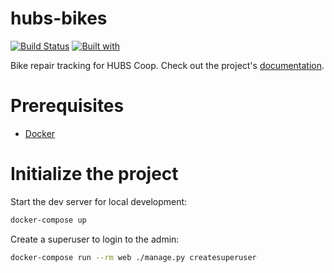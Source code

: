 # hubs-bikes

[![Build Status](https://travis-ci.org/drewbrew/hubs-bikes.svg?branch=master)](https://travis-ci.org/drewbrew/hubs-bikes)
[![Built with](https://img.shields.io/badge/Built_with-Cookiecutter_Django_Rest-F7B633.svg)](https://github.com/agconti/cookiecutter-django-rest)

Bike repair tracking for HUBS Coop. Check out the project's [documentation](http://drewbrew.github.io/hubs-bikes/).

# Prerequisites

- [Docker](https://docs.docker.com/docker-for-mac/install/)

# Initialize the project

Start the dev server for local development:

```bash
docker-compose up
```

Create a superuser to login to the admin:

```bash
docker-compose run --rm web ./manage.py createsuperuser
```
